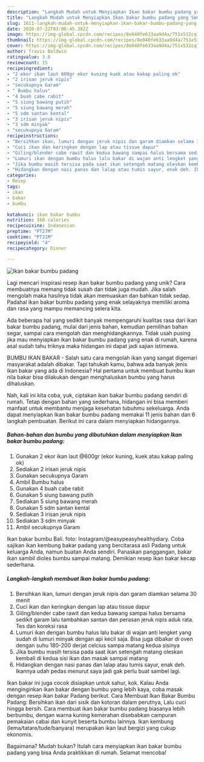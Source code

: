 ```yaml
---
description: "Langkah Mudah untuk Menyiapkan Ikan bakar bumbu padang yang Sempurna"
title: "Langkah Mudah untuk Menyiapkan Ikan bakar bumbu padang yang Sempurna"
slug: 1611-langkah-mudah-untuk-menyiapkan-ikan-bakar-bumbu-padang-yang-sempurna
date: 2020-07-22T03:06:45.382Z
image: https://img-global.cpcdn.com/recipes/8e040fe633aa9d4a/751x532cq70/ikan-bakar-bumbu-padang-foto-resep-utama.jpg
thumbnail: https://img-global.cpcdn.com/recipes/8e040fe633aa9d4a/751x532cq70/ikan-bakar-bumbu-padang-foto-resep-utama.jpg
cover: https://img-global.cpcdn.com/recipes/8e040fe633aa9d4a/751x532cq70/ikan-bakar-bumbu-padang-foto-resep-utama.jpg
author: Travis Baldwin
ratingvalue: 3.8
reviewcount: 15
recipeingredient:
- "2 ekor ikan laut 600gr ekor kuning kuek atau kakap paling ok"
- "2 irisan jeruk nipis"
- "secukupnya Garam"
- " Bumbu halus"
- "4 buah cabe rabit"
- "5 siung bawang putih"
- "5 siung bawang merah"
- "5 sdm santan kental"
- "3 irisan jeruk nipis"
- "3 sdm minyak"
- "secukupnya Garam"
recipeinstructions:
- "Bersihkan ikan, lumuri dengan jeruk nipis dan garam diamkan selama 30 menit"
- "Cuci ikan dan keringkan dengan lap atau tissue dapur"
- "Giling/blender cabe rawit dan kedua bawang sampai halus bersama sedikit garam lalu tambahkan santan dan perasan jeruk nipis aduk rata. Tes dan koreksi rasa"
- "Lumuri ikan dengan bumbu halus lalu bakar di wajan anti lengket yang sudah di lumuri minyak dengan api kecil saja. Bisa juga dibakar di oven dengan suhu 180-200 derjat celcius sampa matang kedua sisinya"
- "Jika bumbu masih tersisa pada saat ikan setengah matang oleskan kembali di kedua sisi ikan dan masak sampai matang"
- "Hidangkan dengan nasi panas dan lalap atau tumis sayur, enak deh. Ikannya udah pedas menurut saya jadi gak perlu buat sambel lagi."
categories:
- Resep
tags:
- ikan
- bakar
- bumbu

katakunci: ikan bakar bumbu 
nutrition: 160 calories
recipecuisine: Indonesian
preptime: "PT27M"
cooktime: "PT31M"
recipeyield: "4"
recipecategory: Dinner

---
```



![Ikan bakar bumbu padang](https://img-global.cpcdn.com/recipes/8e040fe633aa9d4a/751x532cq70/ikan-bakar-bumbu-padang-foto-resep-utama.jpg)

Lagi mencari inspirasi resep ikan bakar bumbu padang yang unik? Cara membuatnya memang tidak susah dan tidak juga mudah. Jika salah mengolah maka hasilnya tidak akan memuaskan dan bahkan tidak sedap. Padahal ikan bakar bumbu padang yang enak selayaknya memiliki aroma dan rasa yang mampu memancing selera kita.

Ada beberapa hal yang sedikit banyak mempengaruhi kualitas rasa dari ikan bakar bumbu padang, mulai dari jenis bahan, kemudian pemilihan bahan segar, sampai cara mengolah dan menghidangkannya. Tidak usah pusing jika mau menyiapkan ikan bakar bumbu padang yang enak di rumah, karena asal sudah tahu triknya maka hidangan ini dapat jadi sajian istimewa.

BUMBU IKAN BAKAR - Salah satu cara mengolah ikan yang sangat digemari masyarakat adalah dibakar. Tapi tahukah kamu, bahwa ada banyak jenis ikan bakar yang ada di Indonesia? Hal pertama untuk membuat bumbu ikan nila bakar bisa dilakukan dengan menghaluskan bumbu yang harus dihaluskan.


Nah, kali ini kita coba, yuk, ciptakan ikan bakar bumbu padang sendiri di rumah. Tetap dengan bahan yang sederhana, hidangan ini bisa memberi manfaat untuk membantu menjaga kesehatan tubuhmu sekeluarga. Anda dapat menyiapkan Ikan bakar bumbu padang memakai 11 jenis bahan dan 6 langkah pembuatan. Berikut ini cara dalam menyiapkan hidangannya.

<!--inarticleads1-->

##### Bahan-bahan dan bumbu yang dibutuhkan dalam menyiapkan Ikan bakar bumbu padang:

1. Gunakan 2 ekor ikan laut @600gr (ekor kuning, kuek atau kakap paling ok)
1. Sediakan 2 irisan jeruk nipis
1. Gunakan secukupnya Garam
1. Ambil  Bumbu halus
1. Gunakan 4 buah cabe rabit
1. Gunakan 5 siung bawang putih
1. Sediakan 5 siung bawang merah
1. Gunakan 5 sdm santan kental
1. Sediakan 3 irisan jeruk nipis
1. Sediakan 3 sdm minyak
1. Ambil secukupnya Garam


Ikan bakar bumbu Bali. foto: Instagram/@easypeasyhealthydiary. Coba sajikan ikan kembung bakar padang yang bercitarasa asli Padang untuk keluarga Anda, namun buatan Anda sendiri. Panaskan panggangan, bakar ikan sambil dioles bumbu sampai matang. Demikian resep ikan bakar kecap sederhana. 

<!--inarticleads2-->

##### Langkah-langkah membuat Ikan bakar bumbu padang:

1. Bersihkan ikan, lumuri dengan jeruk nipis dan garam diamkan selama 30 menit
1. Cuci ikan dan keringkan dengan lap atau tissue dapur
1. Giling/blender cabe rawit dan kedua bawang sampai halus bersama sedikit garam lalu tambahkan santan dan perasan jeruk nipis aduk rata. Tes dan koreksi rasa
1. Lumuri ikan dengan bumbu halus lalu bakar di wajan anti lengket yang sudah di lumuri minyak dengan api kecil saja. Bisa juga dibakar di oven dengan suhu 180-200 derjat celcius sampa matang kedua sisinya
1. Jika bumbu masih tersisa pada saat ikan setengah matang oleskan kembali di kedua sisi ikan dan masak sampai matang
1. Hidangkan dengan nasi panas dan lalap atau tumis sayur, enak deh. Ikannya udah pedas menurut saya jadi gak perlu buat sambel lagi.


Ikan bakar ini juga cocok disiapkan untuk sahur, kok. Kalau Anda menginginkan ikan bakar dengan bumbu yang lebih kaya, coba masak dengan resep ikan bakar Padang berikut. Cara Membuat Ikan Bakar Bumbu Padang: Bersihkan ikan dari sisik dan kotoran dalam perutnya, Lalu cuci hingga bersih. Cara membuat ikan bakar bumbu padang biasanya lebih berbumbu, dengan warna kuning kemerahan disebabkan campuran pemakaian cabai dan kunyit beserta bumbu lainnya. Ikan kembung (lema/tatare/tude/banyara) merupakan ikan laut bergizi yang cukup ekonomis. 

Bagaimana? Mudah bukan? Itulah cara menyiapkan ikan bakar bumbu padang yang bisa Anda praktikkan di rumah. Selamat mencoba!
